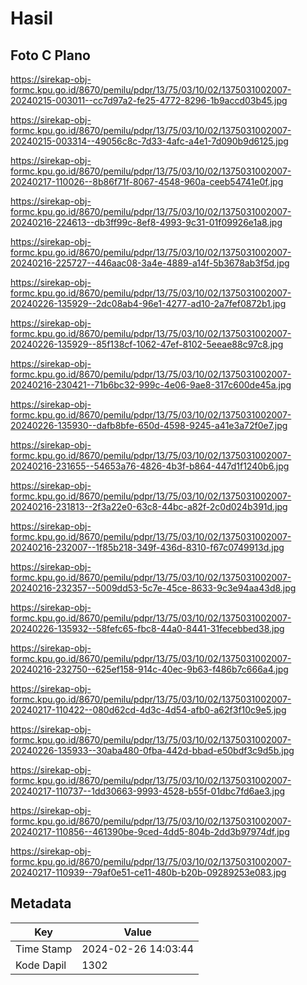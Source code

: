 # Hasil

## Foto C Plano

https://sirekap-obj-formc.kpu.go.id/8670/pemilu/pdpr/13/75/03/10/02/1375031002007-20240215-003011--cc7d97a2-fe25-4772-8296-1b9accd03b45.jpg

https://sirekap-obj-formc.kpu.go.id/8670/pemilu/pdpr/13/75/03/10/02/1375031002007-20240215-003314--49056c8c-7d33-4afc-a4e1-7d090b9d6125.jpg

https://sirekap-obj-formc.kpu.go.id/8670/pemilu/pdpr/13/75/03/10/02/1375031002007-20240217-110026--8b86f71f-8067-4548-960a-ceeb54741e0f.jpg

https://sirekap-obj-formc.kpu.go.id/8670/pemilu/pdpr/13/75/03/10/02/1375031002007-20240216-224613--db3ff99c-8ef8-4993-9c31-01f09926e1a8.jpg

https://sirekap-obj-formc.kpu.go.id/8670/pemilu/pdpr/13/75/03/10/02/1375031002007-20240216-225727--446aac08-3a4e-4889-a14f-5b3678ab3f5d.jpg

https://sirekap-obj-formc.kpu.go.id/8670/pemilu/pdpr/13/75/03/10/02/1375031002007-20240226-135929--2dc08ab4-96e1-4277-ad10-2a7fef0872b1.jpg

https://sirekap-obj-formc.kpu.go.id/8670/pemilu/pdpr/13/75/03/10/02/1375031002007-20240226-135929--85f138cf-1062-47ef-8102-5eeae88c97c8.jpg

https://sirekap-obj-formc.kpu.go.id/8670/pemilu/pdpr/13/75/03/10/02/1375031002007-20240216-230421--71b6bc32-999c-4e06-9ae8-317c600de45a.jpg

https://sirekap-obj-formc.kpu.go.id/8670/pemilu/pdpr/13/75/03/10/02/1375031002007-20240226-135930--dafb8bfe-650d-4598-9245-a41e3a72f0e7.jpg

https://sirekap-obj-formc.kpu.go.id/8670/pemilu/pdpr/13/75/03/10/02/1375031002007-20240216-231655--54653a76-4826-4b3f-b864-447d1f1240b6.jpg

https://sirekap-obj-formc.kpu.go.id/8670/pemilu/pdpr/13/75/03/10/02/1375031002007-20240216-231813--2f3a22e0-63c8-44bc-a82f-2c0d024b391d.jpg

https://sirekap-obj-formc.kpu.go.id/8670/pemilu/pdpr/13/75/03/10/02/1375031002007-20240216-232007--1f85b218-349f-436d-8310-f67c0749913d.jpg

https://sirekap-obj-formc.kpu.go.id/8670/pemilu/pdpr/13/75/03/10/02/1375031002007-20240216-232357--5009dd53-5c7e-45ce-8633-9c3e94aa43d8.jpg

https://sirekap-obj-formc.kpu.go.id/8670/pemilu/pdpr/13/75/03/10/02/1375031002007-20240226-135932--58fefc65-fbc8-44a0-8441-31fecebbed38.jpg

https://sirekap-obj-formc.kpu.go.id/8670/pemilu/pdpr/13/75/03/10/02/1375031002007-20240216-232750--625ef158-914c-40ec-9b63-f486b7c666a4.jpg

https://sirekap-obj-formc.kpu.go.id/8670/pemilu/pdpr/13/75/03/10/02/1375031002007-20240217-110422--080d62cd-4d3c-4d54-afb0-a62f3f10c9e5.jpg

https://sirekap-obj-formc.kpu.go.id/8670/pemilu/pdpr/13/75/03/10/02/1375031002007-20240226-135933--30aba480-0fba-442d-bbad-e50bdf3c9d5b.jpg

https://sirekap-obj-formc.kpu.go.id/8670/pemilu/pdpr/13/75/03/10/02/1375031002007-20240217-110737--1dd30663-9993-4528-b55f-01dbc7fd6ae3.jpg

https://sirekap-obj-formc.kpu.go.id/8670/pemilu/pdpr/13/75/03/10/02/1375031002007-20240217-110856--461390be-9ced-4dd5-804b-2dd3b97974df.jpg

https://sirekap-obj-formc.kpu.go.id/8670/pemilu/pdpr/13/75/03/10/02/1375031002007-20240217-110939--79af0e51-ce11-480b-b20b-09289253e083.jpg


## Metadata

| Key        | Value               |
| ---------- | ------------------- |
| Time Stamp | 2024-02-26 14:03:44 |
| Kode Dapil | 1302                |



